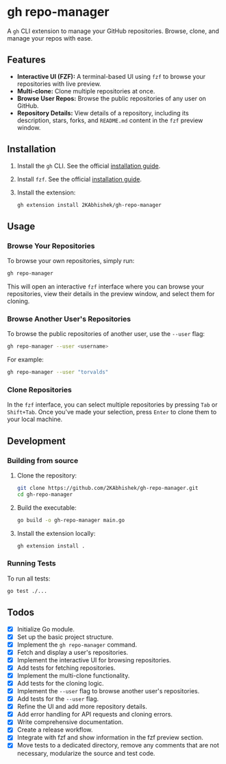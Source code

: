 # gh repo-manager

A `gh` CLI extension to manage your GitHub repositories. Browse, clone, and manage your repos with ease.

## Features

*   **Interactive UI (FZF):** A terminal-based UI using `fzf` to browse your repositories with live preview.
*   **Multi-clone:** Clone multiple repositories at once.
*   **Browse User Repos:** Browse the public repositories of any user on GitHub.
*   **Repository Details:** View details of a repository, including its description, stars, forks, and `README.md` content in the `fzf` preview window.

## Installation

1.  Install the `gh` CLI. See the official [installation guide](https://github.com/cli/cli#installation).
2.  Install `fzf`. See the official [installation guide](https://github.com/junegunn/fzf#installation).
3.  Install the extension:

    ```sh
    gh extension install 2KAbhishek/gh-repo-manager
    ```

## Usage

### Browse Your Repositories

To browse your own repositories, simply run:

```sh
gh repo-manager
```

This will open an interactive `fzf` interface where you can browse your repositories, view their details in the preview window, and select them for cloning.

### Browse Another User's Repositories

To browse the public repositories of another user, use the `--user` flag:

```sh
gh repo-manager --user <username>
```

For example:

```sh
gh repo-manager --user "torvalds"
```

### Clone Repositories

In the `fzf` interface, you can select multiple repositories by pressing `Tab` or `Shift+Tab`. Once you've made your selection, press `Enter` to clone them to your local machine.

## Development

### Building from source

1.  Clone the repository:

    ```sh
    git clone https://github.com/2KAbhishek/gh-repo-manager.git
    cd gh-repo-manager
    ```

2.  Build the executable:

    ```sh
    go build -o gh-repo-manager main.go
    ```

3.  Install the extension locally:

    ```sh
    gh extension install .
    ```

### Running Tests

To run all tests:

```sh
go test ./...
```

## Todos

*   [x] Initialize Go module.
*   [x] Set up the basic project structure.
*   [x] Implement the `gh repo-manager` command.
*   [x] Fetch and display a user's repositories.
*   [x] Implement the interactive UI for browsing repositories.
*   [x] Add tests for fetching repositories.
*   [x] Implement the multi-clone functionality.
*   [x] Add tests for the cloning logic.
*   [x] Implement the `--user` flag to browse another user's repositories.
*   [x] Add tests for the `--user` flag.
*   [x] Refine the UI and add more repository details.
*   [x] Add error handling for API requests and cloning errors.
*   [x] Write comprehensive documentation.
*   [x] Create a release workflow.
*   [x] Integrate with fzf and show information in the fzf preview section.
*   [x] Move tests to a dedicated directory, remove any comments that are not necessary, modularize the source and test code.

